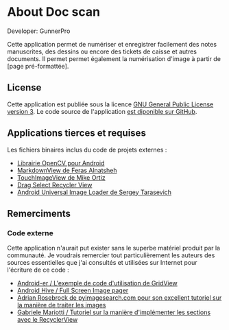 About Doc scan
=================

Developer: GunnerPro

Cette application permet de numériser et enregistrer facilement des notes manuscrites, des dessins ou encore des tickets de caisse et autres documents. Il permet permet également la numérisation d'image à partir de [page pré-formattée].


License
-------

Cette application est publiée sous la licence [GNU General Public License version 3](http://www.gnu.org/licenses/gpl.txt). Le code source de l'application [est diponible sur GitHub](https://github.com/thgunner/OpenSourceProject/tree/master/DocScan).


Applications tierces et requises
--------------------------------

Les fichiers binaires inclus du code de projets externes :

* [Librairie OpenCV pour Android](http://www.opencv.org)
* [MarkdownView de Feras Alnatsheh](https://github.com/falnatsheh/MarkdownView)
* [TouchImageView de Mike Ortiz](https://github.com/MikeOrtiz/TouchImageView)
* [Drag Select Recycler View](https://github.com/afollestad/drag-select-recyclerview)
* [Android Universal Image Loader de Sergey Tarasevich](https://github.com/nostra13/Android-Universal-Image-Loader)

Remerciments
------------

### Code externe

Cette application n'aurait put exister sans le superbe matériel produit par la communauté. Je voudrais remercier tout particulièrement les auteurs des sources essentielles que j'ai consultés et utilisées sur Internet pour l'écriture de ce code :

* [Android-er / L'exemple de code d'utilisation de GridView](http://android-er.blogspot.com.br/2012/07/gridview-loading-photos-from-sd-card.html)
* [Android Hive / Full Screen Image pager](http://www.androidhive.info/2013/09/android-fullscreen-image-slider-with-swipe-and-pinch-zoom-gestures/)
* [Adrian Rosebrock de pyimagesearch.com pour son excellent tutoriel sur la manière de traiter les images](http://www.pyimagesearch.com/2014/09/01/build-kick-ass-mobile-document-scanner-just-5-minutes/)
* [Gabriele Mariotti / Tutoriel sur la manière d'implémenter les sections avec le RecyclerView](https://gist.github.com/gabrielemariotti/e81e126227f8a4bb339c)
